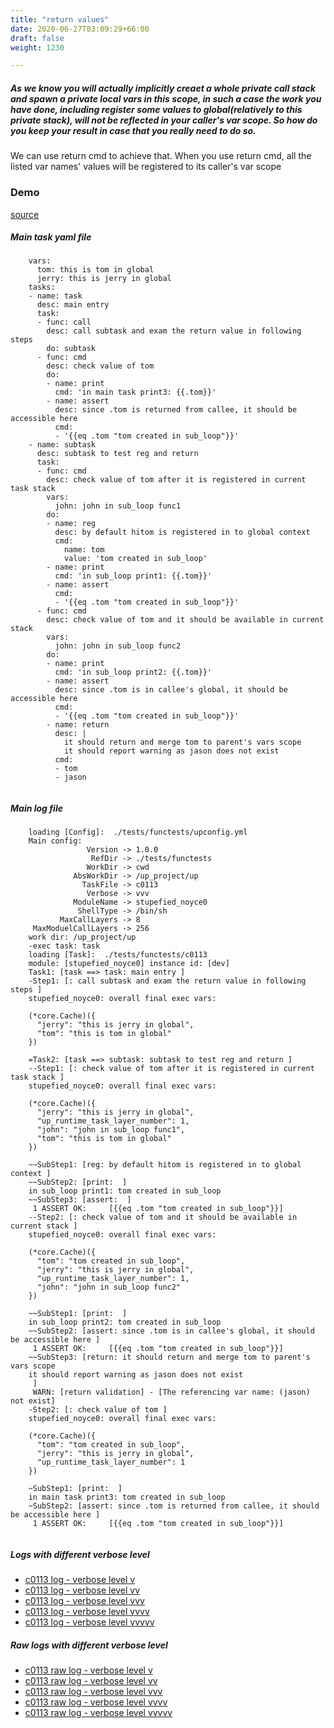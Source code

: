 ```yaml
---
title: "return values"
date: 2020-06-27T03:09:29+66:00
draft: false
weight: 1230

---
```


##### As we know you will actually implicitly creaet a whole private call stack and spawn a private local vars in this scope, in such a case the work you have done, including register some values to global(relatively to this private stack), will not be reflected in your caller's var scope. So how do you keep your result in case that you really need to do so.

We can use return cmd to achieve that. When you use return cmd, all the listed var names' values will be registered to its caller's var scope


### Demo








[source](https://github.com/upcmd/up/blob/master/tests/functests/c0113.yml)

##### Main task yaml file
```
    vars:
      tom: this is tom in global
      jerry: this is jerry in global
    tasks:
    - name: task
      desc: main entry
      task:
      - func: call
        desc: call subtask and exam the return value in following steps
        do: subtask
      - func: cmd
        desc: check value of tom
        do:
        - name: print
          cmd: 'in main task print3: {{.tom}}'
        - name: assert
          desc: since .tom is returned from callee, it should be accessible here
          cmd:
          - '{{eq .tom "tom created in sub_loop"}}'
    - name: subtask
      desc: subtask to test reg and return
      task:
      - func: cmd
        desc: check value of tom after it is registered in current task stack
        vars:
          john: john in sub_loop func1
        do:
        - name: reg
          desc: by default hitom is registered in to global context
          cmd:
            name: tom
            value: 'tom created in sub_loop'
        - name: print
          cmd: 'in sub_loop print1: {{.tom}}'
        - name: assert
          cmd:
          - '{{eq .tom "tom created in sub_loop"}}'
      - func: cmd
        desc: check value of tom and it should be available in current stack
        vars:
          john: john in sub_loop func2
        do:
        - name: print
          cmd: 'in sub_loop print2: {{.tom}}'
        - name: assert
          desc: since .tom is in callee's global, it should be accessible here
          cmd:
          - '{{eq .tom "tom created in sub_loop"}}'
        - name: return
          desc: |
            it should return and merge tom to parent's vars scope
            it should report warning as jason does not exist
          cmd:
          - tom
          - jason
    
```
##### Main log file
```
    loading [Config]:  ./tests/functests/upconfig.yml
    Main config:
                 Version -> 1.0.0
                  RefDir -> ./tests/functests
                 WorkDir -> cwd
              AbsWorkDir -> /up_project/up
                TaskFile -> c0113
                 Verbose -> vvv
              ModuleName -> stupefied_noyce0
               ShellType -> /bin/sh
           MaxCallLayers -> 8
     MaxModuelCallLayers -> 256
    work dir: /up_project/up
    -exec task: task
    loading [Task]:  ./tests/functests/c0113
    module: [stupefied_noyce0] instance id: [dev]
    Task1: [task ==> task: main entry ]
    -Step1: [: call subtask and exam the return value in following steps ]
    stupefied_noyce0: overall final exec vars:
    
    (*core.Cache)({
      "jerry": "this is jerry in global",
      "tom": "this is tom in global"
    })
    
    =Task2: [task ==> subtask: subtask to test reg and return ]
    --Step1: [: check value of tom after it is registered in current task stack ]
    stupefied_noyce0: overall final exec vars:
    
    (*core.Cache)({
      "jerry": "this is jerry in global",
      "up_runtime_task_layer_number": 1,
      "john": "john in sub_loop func1",
      "tom": "this is tom in global"
    })
    
    ~~SubStep1: [reg: by default hitom is registered in to global context ]
    ~~SubStep2: [print:  ]
    in sub_loop print1: tom created in sub_loop
    ~~SubStep3: [assert:  ]
     1 ASSERT OK:     [{{eq .tom "tom created in sub_loop"}}]
    --Step2: [: check value of tom and it should be available in current stack ]
    stupefied_noyce0: overall final exec vars:
    
    (*core.Cache)({
      "tom": "tom created in sub_loop",
      "jerry": "this is jerry in global",
      "up_runtime_task_layer_number": 1,
      "john": "john in sub_loop func2"
    })
    
    ~~SubStep1: [print:  ]
    in sub_loop print2: tom created in sub_loop
    ~~SubStep2: [assert: since .tom is in callee's global, it should be accessible here ]
     1 ASSERT OK:     [{{eq .tom "tom created in sub_loop"}}]
    ~~SubStep3: [return: it should return and merge tom to parent's vars scope
    it should report warning as jason does not exist
     ]
     WARN: [return validation] - [The referencing var name: (jason) not exist]
    -Step2: [: check value of tom ]
    stupefied_noyce0: overall final exec vars:
    
    (*core.Cache)({
      "tom": "tom created in sub_loop",
      "jerry": "this is jerry in global",
      "up_runtime_task_layer_number": 1
    })
    
    ~SubStep1: [print:  ]
    in main task print3: tom created in sub_loop
    ~SubStep2: [assert: since .tom is returned from callee, it should be accessible here ]
     1 ASSERT OK:     [{{eq .tom "tom created in sub_loop"}}]
    
```


##### Logs with different verbose level
* [c0113 log - verbose level v](../../logs/c0113_v)
* [c0113 log - verbose level vv](../../logs/c0113_vv)
* [c0113 log - verbose level vvv](../../logs/c0113_vvvv)
* [c0113 log - verbose level vvvv](../../logs/c0113_vvvv)
* [c0113 log - verbose level vvvvv](../../logs/c0113_vvvvv)

##### Raw logs with different verbose level
* [c0113 raw log - verbose level v](../../reflogs/c0113_v.log)
* [c0113 raw log - verbose level vv](../../reflogs/c0113_vv.log)
* [c0113 raw log - verbose level vvv](../../reflogs/c0113_vvv.log)
* [c0113 raw log - verbose level vvvv](../../reflogs/c0113_vvvv.log)
* [c0113 raw log - verbose level vvvvv](../../reflogs/c0113_vvvvv.log)







